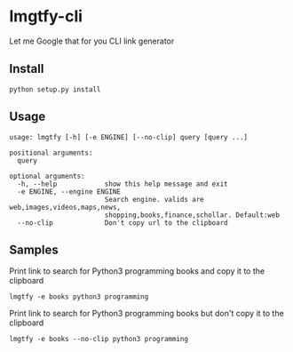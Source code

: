 # lmgtfy-cli
Let me Google that for you CLI link generator

## Install

```
python setup.py install
```

## Usage
```
usage: lmgtfy [-h] [-e ENGINE] [--no-clip] query [query ...]

positional arguments:
  query

optional arguments:
  -h, --help            show this help message and exit
  -e ENGINE, --engine ENGINE
                        Search engine. valids are web,images,videos,maps,news,
                        shopping,books,finance,schollar. Default:web
  --no-clip             Don't copy url to the clipboard
```

## Samples

Print link to search for Python3 programming books and copy it to the clipboard
```
lmgtfy -e books python3 programming 
```

Print link to search for Python3 programming books but don't copy it to the clipboard
```
lmgtfy -e books --no-clip python3 programming 
```
